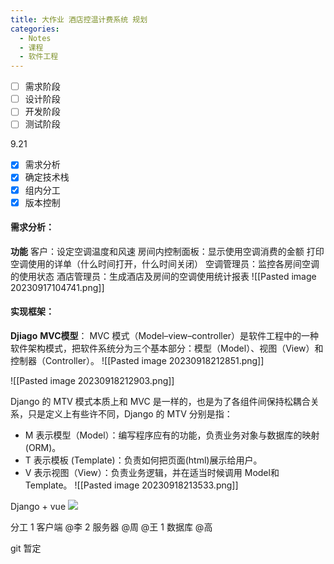 ```yaml
---
title: 大作业 酒店控温计费系统 规划
categories:
  - Notes
  - 课程
  - 软件工程
---
```

- [ ] 需求阶段
- [ ] 设计阶段
- [ ] 开发阶段
- [ ] 测试阶段

9.21
- [x] 需求分析
- [x] 确定技术栈
- [x] 组内分工
- [x] 版本控制
#### 需求分析：
**功能**
客户：设定空调温度和风速
房间内控制面板：显示使用空调消费的金额
打印空调使用的详单（什么时间打开，什么时间关闭）
空调管理员：监控各房间空调的使用状态
酒店管理员：生成酒店及房间的空调使用统计报表
![[Pasted image 20230917104741.png]]


#### 实现框架：

**Djiago**
**MVC模型**：
MVC 模式（Model–view–controller）是软件工程中的一种软件架构模式，把软件系统分为三个基本部分：模型（Model）、视图（View）和控制器（Controller）。
![[Pasted image 20230918212851.png]]

![[Pasted image 20230918212903.png]]

Django 的 MTV 模式本质上和 MVC 是一样的，也是为了各组件间保持松耦合关系，只是定义上有些许不同，Django 的 MTV 分别是指：

- M 表示模型（Model）：编写程序应有的功能，负责业务对象与数据库的映射(ORM)。
- T 表示模板 (Template)：负责如何把页面(html)展示给用户。
- V 表示视图（View）：负责业务逻辑，并在适当时候调用 Model和 Template。
![[Pasted image 20230918213533.png]]

Django + vue
![](https://cdn.jsdelivr.net/gh/zhengyangWang1/image@main/img/20230921154013.png)

分工
1 客户端 @李
2 服务器 @周 @王
1 数据库 @高

git 暂定